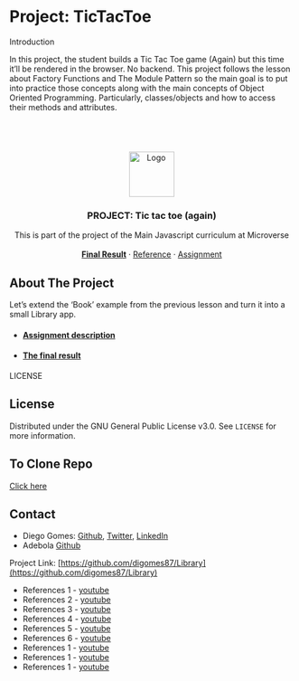 # Project: TicTacToe
Introduction

In this project, the student builds a Tic Tac Toe game (Again) but this time it’ll be rendered in the browser. No backend. This project follows the lesson about Factory Functions and The Module Pattern so the main goal is to put into practice those concepts along with the main concepts of Object Oriented Programming. Particularly, classes/objects and how to access their methods and attributes.
# 

<br />
<p align="center">
  <a href="https://www.microverse.org">
    <img src="img/microverse.png" alt="Logo" width="80" height="80">
  </a>

  <h3 align="center">PROJECT: Tic tac toe (again)</h3>

  <p align="center">
    This is part of the project of the Main Javascript curriculum at Microverse
    <br />
    <br />
    <a href="#"><strong>Final Result</strong></a>
    ·
    <a href="https://www.theodinproject.com/">Reference</a>
    ·
    <a href="https://www.theodinproject.com/courses/javascript/lessons/tic-tac-toe-javascript">Assignment</a>
  </p>
</p>

<!-- ABOUT THE PROJECT -->
## About The Project

Let’s extend the ‘Book’ example from the previous lesson and turn it into a small Library app.

* #### [Assignment description](https://www.theodinproject.com/courses/javascript/lessons/tic-tac-toe-javascript)
* #### [The final result]()	

LICENSE
## License

Distributed under the GNU General Public License v3.0. See `LICENSE` for more information.

## To Clone Repo

[Click here](https://github.com/onedebos/js-tictactoe.git)

<!-- CONTACT -->
## Contact

* Diego Gomes: [Github](https://github.com/digomes87), [Twitter](https://twitter.com/devdiegogo),
[LinkedIn](https://www.linkedin.com/in/diego-gomes-6b208384/)
* Adebola [Github](https://github.com/onedebos)

Project Link: [https://github.com/digomes87/Library](https://github.com/digomes87/Library)


[product-screenshot]: img/mockup.png

* References 1 - [youtube](https://www.youtube.com/watch?v=P2TcQ3h0ipQ)
* References 2 - [youtube](https://www.youtube.com/watch?v=yaPUl31nypk)
* References 3 - [youtube](https://www.youtube.com/watch?v=TD5EaIkhSTQ)
* References 4 - [youtube](https://www.youtube.com/watch?v=M258B1b_pMs)
* References 5 - [youtube](https://www.youtube.com/watch?v=Mb4LIoxqIns)
* References 6 - [youtube](https://www.youtube.com/watch?v=ByuAHXr1ytg)
* References 1 - [youtube](https://www.youtube.com/watch?v=Mb4LIoxqIns)
* References 1 - [youtube](https://www.youtube.com/watch?v=Mb4LIoxqIns)
* References 1 - [youtube](https://www.youtube.com/watch?v=Mb4LIoxqIns)
